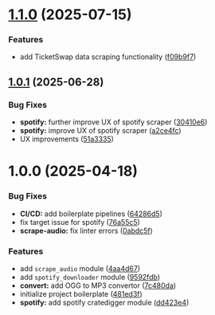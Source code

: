 # [1.1.0](https://github.com/thms317/cratedigger/compare/v1.0.1...v1.1.0) (2025-07-15)


### Features

* add TicketSwap data scraping functionality ([f09b9f7](https://github.com/thms317/cratedigger/commit/f09b9f7bec71140e43dc2baa82c5f3f4f68d4958))

## [1.0.1](https://github.com/thms317/cratedigger/compare/v1.0.0...v1.0.1) (2025-06-28)


### Bug Fixes

* **spotify:** further improve UX of spotify scraper ([30410e6](https://github.com/thms317/cratedigger/commit/30410e6750e22b9f6d96608a9688c65032fe5730))
* **spotify:** improve UX of spotify scraper ([a2ce4fc](https://github.com/thms317/cratedigger/commit/a2ce4fc4c30f604e515bd2947b4bf7a29b5d1a13))
* UX improvements ([51a3335](https://github.com/thms317/cratedigger/commit/51a33358f6e06e6241e181e51cb7fd6a93a0b5d6))

# 1.0.0 (2025-04-18)


### Bug Fixes

* **CI/CD:** add boilerplate pipelines ([64286d5](https://github.com/thms317/cratedigger/commit/64286d5999cac76f43b0babf8c5bd85e8c0e2716))
* fix target issue for spotify ([76a55c5](https://github.com/thms317/cratedigger/commit/76a55c53cc801e491dd061a0280d9b367b831e39))
* **scrape-audio:** fix linter errors ([0abdc5f](https://github.com/thms317/cratedigger/commit/0abdc5f88b5d11fccebe2af5d957aae5af9cda9a))


### Features

* add `scrape_audio` module ([4aa4d67](https://github.com/thms317/cratedigger/commit/4aa4d67f62cafb9cbfd213c35125dbd2a1b5bba1))
* add `spotify_downloader` module ([9592fdb](https://github.com/thms317/cratedigger/commit/9592fdbe88ff4dcb532c6e4e8edff49f356bf75c))
* **convert:** add OGG to MP3 convertor ([7c480da](https://github.com/thms317/cratedigger/commit/7c480da4fc7ffceb865927010687cc0e073745b5))
* initialize project boilerplate ([481ed3f](https://github.com/thms317/cratedigger/commit/481ed3f1db9b5ff295763fb1eee82b414d3c9e48))
* **spotify:** add spotify cratedigger module ([dd423e4](https://github.com/thms317/cratedigger/commit/dd423e4e52771cdca6a980960eaabced322c3718))
